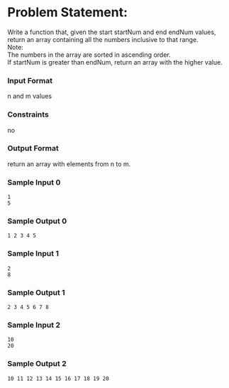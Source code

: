 # Problem Statement:

Write a function that, given the start startNum and end endNum values, return an array containing all the numbers inclusive to that range.<br>
Note:<br>
The numbers in the array are sorted in ascending order.<br>
If startNum is greater than endNum, return an array with the higher value.

### Input Format

n and m values

### Constraints

no

### Output Format

return an array with elements from n to m.

### Sample Input 0
```
1
5
```
### Sample Output 0
```
1 2 3 4 5
```
### Sample Input 1
```
2
8
```
### Sample Output 1
```
2 3 4 5 6 7 8
```
### Sample Input 2
```
10
20
```
### Sample Output 2
```
10 11 12 13 14 15 16 17 18 19 20
```
